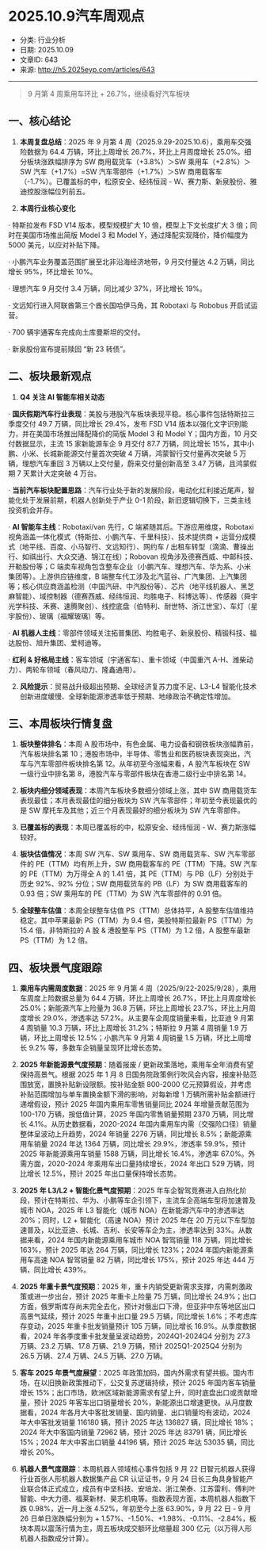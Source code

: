 # 2025.10.9汽车周观点

- 分类: 行业分析
- 日期: 2025.10.09
- 文章ID: 643
- 来源: http://h5.2025eyp.com/articles/643

---

> 9 月第 4 周乘用车环比 + 26.7%，继续看好汽车板块

## **一、核心结论**

00001. **本周复盘总结**：2025 年 9 月第 4 周（2025.9.29-2025.10.6），乘用车交强险数据为 64.4 万辆，环比上周增长 26.7%，环比上月周度增长 25.0%。细分板块涨跌幅排序为 SW 商用载货车（+3.8%）＞SW 乘用车（+2.8%）＞SW 汽车（+1.7%）=SW 汽车零部件（+1.7%）＞SW 商用载客车（-1.7%）。已覆盖标的中，松原安全、经纬恒润 - W、赛力斯、新泉股份、雅迪控股涨幅位列前五。

00002. **本周行业核心变化**

· 特斯拉发布 FSD V14 版本，模型规模扩大 10 倍，模型上下文长度扩大 3 倍；同时在美国市场推出简版 Model 3 和 Model Y，通过降配实现降价，降价幅度为 5000 美元，以应对补贴下降。

· 小鹏汽车业务覆盖范围扩展至北非沿海经济地带，9 月交付量达 4.2 万辆，同比增长 95%，环比增长 10%。

· 理想汽车 9 月交付 3.4 万辆，同比减少 37%，环比增长 19%。

· 文远知行进入阿联酋第三个酋长国哈伊马角，其 Robotaxi 与 Robobus 开启试运营。

· 700 辆宇通客车完成向土库曼斯坦的交付。

· 新泉股份宣布提前赎回 “新 23 转债”。

## **二、板块最新观点**

00001. **Q4 关注 AI 智能车相关动态**

· **国庆假期汽车行业表现**：美股与港股汽车板块表现平稳。核心事件包括特斯拉三季度交付 49.7 万辆，同比增长 29.4%，发布 FSD V14 版本以强化文字识别能力，并在美国市场推出降配降价的简版 Model 3 和 Model Y；国内方面，10 月交付数据显示，主流 15 家新能源车企 9 月交付 87.7 万辆，同比增长 15%，其中小鹏、小米、长城新能源交付量首次突破 4 万辆，鸿蒙智行交付量再次突破 5 万辆，理想汽车重回 3 万辆以上交付量，蔚来交付量创新高至 3.47 万辆，且鸿蒙假期 7 天累计大定突破 4 万台。

· **当前汽车板块配置思路**：汽车行业处于新的发展阶段，电动化红利接近尾声，智能化处于发展前期，机器人创新处于产业 0-1 阶段，新旧逻辑切换下，三类主线投资机会并存。

· **AI 智能车主线**：Robotaxi/van 先行，C 端紧随其后。下游应用维度，Robotaxi 视角涵盖一体化模式（特斯拉、小鹏汽车、千里科技）、技术提供商 + 运营分成模式（地平线、百度、小马智行、文远知行）、网约车 / 出租车转型（滴滴、曹操出行、如祺出行、大众交通、锦江在线）；Robovan 视角涉及德赛西威、中邮科技、开勒股份等；C 端卖车视角包含整车企业（小鹏汽车、理想汽车、华为系、小米集团等）。上游供应链维度，B 端整车代工涉及北汽蓝谷、广汽集团、上汽集团等；核心供应商涵盖检测（中国汽研、中汽股份等）、芯片（地平线机器人、黑芝麻智能）、域控制器（德赛西威、经纬恒润、均胜电子、科博达等）、传感器（舜宇光学科技、禾赛、速腾聚创）、线控底盘（伯特利、耐世特、浙江世宝）、车灯（星宇股份）、玻璃（福耀玻璃）等。

· **AI 机器人主线**：零部件领域关注拓普集团、均胜电子、新泉股份、精锻科技、福达股份、旭升集团、爱柯迪等。

· **红利 & 好格局主线**：客车领域（宇通客车）、重卡领域（中国重汽 A-H、潍柴动力）、两轮车领域（春风动力、隆鑫通用）。

00002. **风险提示**：贸易战升级超出预期、全球经济复苏力度不足、L3-L4 智能化技术创新进度缓慢、全球新能源渗透率低于预期、地缘政治不确定性增加。

## **三、本周板块行情复盘**

00001. **板块整体排名**：本周 A 股市场中，有色金属、电力设备和钢铁板块涨幅靠前，汽车板块排名第 10；港股市场中，半导体、零售业和医药板块表现突出，汽车与汽车零部件板块排名第 12。从年初至今涨幅来看，A 股汽车板块在 SW 一级行业中排名第 8，港股汽车与零部件板块在香港二级行业中排名第 14。

00002. **板块内细分领域表现**：本周汽车板块多数细分领域上涨，其中 SW 商用载货车表现最佳；本月表现最佳的细分板块为 SW 汽车零部件；年初至今表现最优的是 SW 摩托车及其他；近三个月表现最好的细分板块为 SW 汽车零部件。

00003. **已覆盖标的表现**：本周已覆盖标的中，松原安全、经纬恒润 - W、赛力斯涨幅较好。

00004. **板块估值情况**：本周 SW 汽车、SW 乘用车、SW 商用载货车、SW 汽车零部件的 PE（TTM）均有所上升，SW 商用载客车的 PE（TTM）下降。SW 汽车的 PE（TTM）为万得全 A 的 1.41 倍，其 PE（TTM）与 PB（LF）分别处于历史 92%、92% 分位；SW 商用载货车的 PB（LF）为 SW 商用载客车的 0.93 倍；SW 乘用车的 PE（TTM）为 SW 汽车零部件的 0.91 倍。

00005. **全球整车估值**：本周全球整车估值 PS（TTM）总体持平，A 股整车估值维持稳定。其中苹果最新 PS（TTM）为 9.4 倍，美股特斯拉最新 PS（TTM）为 15.4 倍，非特斯拉的 A 股 & 港股整车 PS（TTM）为 1.2 倍，A 股整车最新 PS（TTM）为 1.2 倍。

## **四、板块景气度跟踪**

00001. **乘用车内需周度数据**：2025 年 9 月第 4 周（2025/9/22-2025/9/28），乘用车周度上险数据总量为 64.4 万辆，环比上周增长 26.7%，环比上月周度增长 25.0%；新能源汽车上险量为 36.8 万辆，环比上周增长 23.7%，环比上月周度增长 29.0%，渗透率达 57.2%。从主要车企周度销量来看，比亚迪 9 月第 4 周销量 10.3 万辆，环比上周增长 31.2%；特斯拉 9 月第 4 周销量 1.9 万辆，环比上周增长 12.5%；小鹏汽车 9 月第 4 周销量 1.5 万辆，环比上周增长 9.2% 等，多数车企销量呈现环比增长态势。

00002. **2025 年新能源景气度预期**：随着报废 / 更新政策落地，乘用车全年消费有望保持高景气。根据 2025 年 1 月 8 日国务院政策例行吹风会内容，报废补贴范围放宽，置换补贴新设限额。按补贴金额 800-2000 亿元预算假设，并考虑补贴范围增加与单车置换金额下滑的影响，对每新增 1 万辆所需补贴金额进行递增假设，预计 2025 年国内乘用车零售销量同比 2024 年增量贡献范围为 100-170 万辆，按低值计算，2025 年国内零售销量预期 2370 万辆，同比增长 4.1%。从历史数据看，2020-2024 年国内乘用车内需（交强险口径）销量整体呈波动上升趋势，2024 年销量 2276 万辆，同比增长 8.5%；新能源乘用车销量 2024 年达 1364 万辆，同比增长 29.9%，渗透率 59.9%，预计 2025 年新能源乘用车销量 1588 万辆，同比增长 16.4%，渗透率 67.0%。外需方面，2020-2024 年乘用车出口量持续增长，2024 年出口 529 万辆，同比增长 12.5%，预计 2025 年出口量保持增长态势。

00003. **2025 年 L3/L2 + 智能化景气度预期**：2025 年车企智驾竞赛进入白热化阶段，预计在特斯拉、华为、小鹏等车企引领下，主流车企高端车型将加速普及城市 NOA，2025 年 L3 智能化（城市 NOA）在新能源汽车中的渗透率达 20%；同时，L2 + 智能化（高速 NOA）预计 2025 年在 20 万元以下车型加速普及，以比亚迪、长城、吉利、长安等车企为主，渗透率达到 33%。从数据来看，2024 年国内新能源乘用车城市 NOA 智驾销量 118 万辆，同比增长 163%，预计 2025 年达 264 万辆，同比增长 123%；2024 年国内新能源乘用车高速 NOA 智驾销量 82 万辆，同比增长 175%，预计 2025 年达 444 万辆，同比增长 439%。

00004. **2025 年重卡景气度预期**：2025 年，重卡内销受更新需求支撑，内需刺激政策或进一步出台，预计 2025 年重卡上险量 75 万辆，同比增长 24.9%；出口方面，俄罗斯库存尚未完全去化，预计对俄出口下滑，但亚非中东等地区出口高景气延续，预计 2025 年重卡出口量 29.5 万辆，同比增长 1.6%；不考虑库存变动，2025 年重卡批发销量预计 105 万辆，同比增长 16.9%。从季度数据看，2024 年各季度重卡批发量呈波动趋势，2024Q1-2024Q4 分别为 27.3 万辆、23.2 万辆、17.8 万辆、21.9 万辆，预计 2025Q1-2025Q4 分别为 26.5 万辆、27.4 万辆、24.5 万辆、27.0 万辆。

00005. **客车 2025 年景气度展望**：2025 年政策加码，国内外需求有望共振。国内市场，在以旧换新政策推动下，公交复苏逻辑持续，预计 2025 年国内客车销量增长 15%；出口市场，欧洲区域新能源需求有望上升，同时底盘出口或贡献增量，预计 2025 年客车出口销量增长 20%，新能源出口增速更快。从月度数据看，2024 年各月大中客批发销量、国内销量、出口销量均有波动，2024 年大中客批发销量 116180 辆，预计 2025 年达 136827 辆，同比增长 18%；2024 年大中客国内销量 72962 辆，预计 2025 年达 83791 辆，同比增长 15%；2024 年大中客出口销量 44196 辆，预计 2025 年达 53035 辆，同比增长 20%。

00006. **机器人景气度跟踪**：本周机器人领域核心事件包括 9 月 22 日智元机器人获得行业首张人形机器人数据集产品 CR 认证证书，9 月 24 日长三角具身智能产业联合体正式成立，成员有中坚科技、安培龙、浙江荣泰、江苏雷利、傅利叶智能、中大力德、福莱新材、昊志机电等。指数表现方面，本周机器人指数下跌 0.98%，近一月上涨 4.52%，年初至今上涨 63.90%，9 月 22 日 - 9 月 26 日单日涨跌幅分别为 + 1.57%、-1.50%、+1.98%、-0.11%、-2.84%，板块本周以震荡行情为主，周五板块成交额环比缩量超 300 亿元（以万得人形机器人指数成分计算）。
